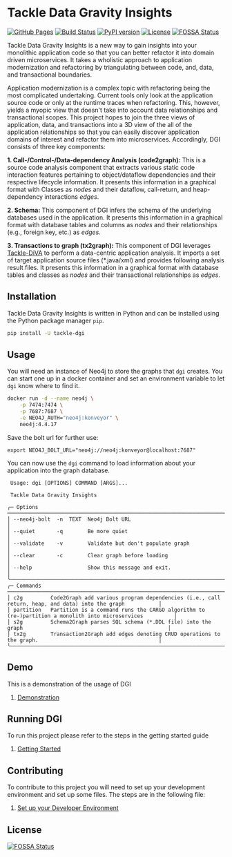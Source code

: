 # Tackle Data Gravity Insights
[![GitHub Pages](https://img.shields.io/badge/GitHub%20Pages-Web-green)](https://konveyor.github.io/tackle-data-gravity-insights/)
[![Build Status](https://github.com/konveyor/tackle-data-gravity-insights/actions/workflows/ci-build.yml/badge.svg)](https://github.com/konveyor/tackle-data-gravity-insights/actions)
[![PyPI version](https://badge.fury.io/py/tackle-dgi.svg)](https://badge.fury.io/py/tackle-dgi)
[![License](https://img.shields.io/badge/License-Apache_2.0-blue.svg)](https://opensource.org/licenses/Apache-2.0)
[![FOSSA Status](https://app.fossa.com/api/projects/git%2Bgithub.com%2Fkonveyor%2Ftackle-data-gravity-insights.svg?type=shield)](https://app.fossa.com/projects/git%2Bgithub.com%2Fkonveyor%2Ftackle-data-gravity-insights?ref=badge_shield)

Tackle Data Gravity Insights is a new way to gain insights into your monolithic application code so that you can better refactor it into domain driven microservices. It takes a wholistic approach to application modernization and refactoring by triangulating between code, and, data, and transactional boundaries.

Application modernization is a complex topic with refactoring being the most complicated undertaking. Current tools only look at the application source code or only at the runtime traces when refactoring. This, however, yields a myopic view that doesn't take into account data relationships and transactional scopes. This project hopes to join the three views of application, data, and transactions into a 3D view of the all of the application relationships so that you can easily discover application domains of interest and refactor them into microservices. Accordingly, DGI consists of three key components:

**1. Call-/Control-/Data-dependency Analysis (code2graph):** This is a source code analysis component that extracts various static code interaction features pertaining to object/dataflow dependencies and their respective lifecycle information. It presents this information in a graphical format with Classes as _nodes_ and their dataflow, call-return, and heap-dependency interactions _edges_.

**2. Schema:** This component of DGI infers the schema of the underlying databases used in the application. It presents this information in a graphical format with database tables and columns as _nodes_ and their relationships (e.g., foreign key, etc.) as _edges_.

**3. Transactions to graph (tx2graph):** This component of DGI leverages [Tackle-DiVA](https://github.com/konveyor/tackle-diva) to perform a data-centric application analysis. It imports a set of target application source files (*.java/xml) and provides following analysis result files. It presents this information in a graphical format with database tables and classes as _nodes_ and their transactional relationships as _edges_.

## Installation

Tackle Data Gravity Insights is written in Python and can be installed using the Python package manager `pip`.

```bash
pip install -U tackle-dgi
```

## Usage

You will need an instance of Neo4j to store the graphs that `dgi` creates. You can start one up in a docker container and set an environment variable to let `dgi` know where to find it.

```bash
docker run -d --name neo4j \
    -p 7474:7474 \
    -p 7687:7687 \
    -e NEO4J_AUTH="neo4j:konveyor" \
    neo4j:4.4.17
```

Save the bolt url for further use:
```
export NEO4J_BOLT_URL="neo4j://neo4j:konveyor@localhost:7687"
```

You can now use the `dgi` command to load information about your application into the graph database.

```man
 Usage: dgi [OPTIONS] COMMAND [ARGS]...

 Tackle Data Gravity Insights

╭─ Options ────────────────────────────────────────────────────────────────────────────────────────────────────────────╮
│ --neo4j-bolt  -n  TEXT  Neo4j Bolt URL                                                                               │
│ --quiet       -q        Be more quiet                                                                                │
│ --validate    -v        Validate but don't populate graph                                                            │
│ --clear       -c        Clear graph before loading                                                                   │
│ --help                  Show this message and exit.                                                                  │
╰──────────────────────────────────────────────────────────────────────────────────────────────────────────────────────╯
╭─ Commands ───────────────────────────────────────────────────────────────────────────────────────────────────────────╮
│ c2g         Code2Graph add various program dependencies (i.e., call return, heap, and data) into the graph           │
│ partition   Partition is a command runs the CARGO algorithm to (re-)partition a monolith into microservices          │
│ s2g         Schema2Graph parses SQL schema (*.DDL file) into the graph                                               │
│ tx2g        Transaction2Graph add edges denoting CRUD operations to the graph.                                       │
╰──────────────────────────────────────────────────────────────────────────────────────────────────────────────────────╯
```

## Demo

This is a demonstration of the usage of DGI

1. [Demonstration](docs/demo.md)

## Running DGI

To run this project please refer to the steps in the getting started guide

1. [Getting Started](docs/getting-started.md)

## Contributing

To contribute to this project you will need to set up your development environment and set up some files. The steps are in the following file:

1. [Set up your Developer Environment](docs/development.md)


## License
[![FOSSA Status](https://app.fossa.com/api/projects/git%2Bgithub.com%2Fkonveyor%2Ftackle-data-gravity-insights.svg?type=large)](https://app.fossa.com/projects/git%2Bgithub.com%2Fkonveyor%2Ftackle-data-gravity-insights?ref=badge_large)